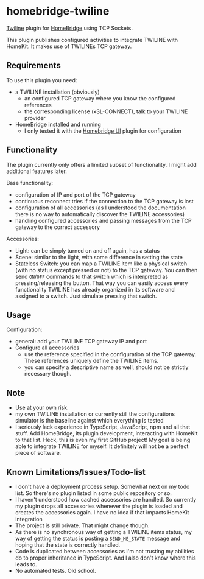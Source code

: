 # homebridge-twiline

</span>

[Twiline](https://twiline.com/) plugin for [HomeBridge](https://github.com/AndreasOttiger/homebridge-twiline) using TCP Sockets.

This plugin publishes configured activities to integrate TWILINE with HomeKit. It makes use of TWILINEs TCP gateway.

## Requirements
To use this plugin you need:

- a TWILINE installation (obviously)
  - an configured TCP gateway where you know the configured references
  - the corresponding license (xSL-CONNECT), talk to your TWILINE provider
- HomeBridge installed and running
  - I only tested it with the [Homebridge UI](https://github.com/homebridge/homebridge-config-ui-x) plugin for configuration

## Functionality
The plugin currently only offers a limited subset of functionality. I might add additional features later.

Base functionality:

- configuration of IP and port of the TCP gateway
- continuous reconnect tries if the connection to the TCP gateway is lost
- configuration of all accessories (as I understood the documentation there is no way to automatically discover the TWILINE accessories)
- handling configured accessories and passing messages from the TCP gateway to the correct accessory

Accessories:

- Light: can be simply turned on and off again, has a status
- Scene: similar to the light, with some difference in setting the state
- Stateless Switch: you can map a TWILINE item like a physical switch (with no status except pressed or not) to the TCP gateway. You can then send `ON`/`OFF` commands to that switch which is interpreted as pressing/releasing the button. That way you can easily access every functionality TWILINE has already organized in its software and assigned to a switch. Just simulate pressing that switch.

## Usage

Configuration:

- general: add your TWILINE TCP gateway IP and port
- Configure all accessories
  - use the reference specified in the configuration of the TCP gateway. These references uniquely define the TWILINE items.
  - you can specify a descriptive name as well, should not be strictly necessary though.

## Note

- Use at your own risk.
- my own TWILINE installation or currently still the configurations simulator is the baseline against which everything is tested
- I seriously lack experience in TypeScript, JavaScript, npm and all that stuff. Add HomeBridge, its plugin development, interacting with HomeKit to that list. Heck, this is even my first GitHub project! My goal is being able to integrate TWILINE for myself. It definitely will not be a perfect piece of software.

## Known Limitations/Issues/Todo-list
- I don't have a deployment process setup. Somewhat next on my todo list. So there's no plugin listed in some public repository or so.
- I haven't understood how cached accessories are handled. So currently my plugin drops all accessories whenever the plugin is loaded and creates the accessories again. I have no idea if that impacts HomeKit integration
- The project is still private. That might change though.
- As there is no synchronous way of getting a TWILINE items status, my way of getting the status is posting a `SEND_ME_STATE` message and hoping that the state is correctly handled.
- Code is duplicated between accessories as I'm not trusting my abilities do to proper inheritance in TypeScript. And I also don't know where this leads to.
- No automated tests. Old school.